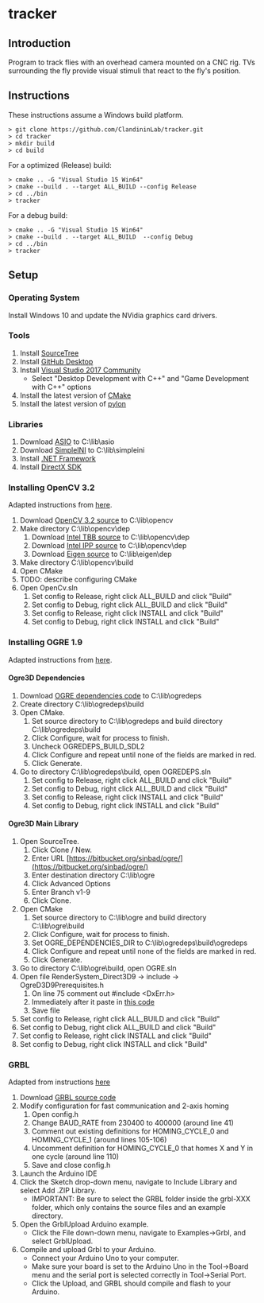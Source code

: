 # tracker

## Introduction

Program to track flies with an overhead camera mounted on a CNC rig.  TVs surrounding the fly provide visual stimuli that react to the fly's position.

## Instructions

These instructions assume a Windows build platform.

```
> git clone https://github.com/ClandininLab/tracker.git
> cd tracker
> mkdir build
> cd build
```
For a optimized (Release) build:
```
> cmake .. -G "Visual Studio 15 Win64"
> cmake --build . --target ALL_BUILD --config Release
> cd ../bin
> tracker
```

For a debug build:
```
> cmake .. -G "Visual Studio 15 Win64"
> cmake --build . --target ALL_BUILD  --config Debug
> cd ../bin
> tracker
```

## Setup

### Operating System

Install Windows 10 and update the NVidia graphics card drivers.

### Tools
1. Install [SourceTree](https://www.sourcetreeapp.com/)
1. Install [GitHub Desktop](https://desktop.github.com/)
2. Install [Visual Studio 2017 Community](https://www.visualstudio.com/)
    * Select "Desktop Development with C++" and "Game Development with C++" options
3. Install the latest version of [CMake](https://cmake.org/)
4. Install the latest version of [pylon](https://www.baslerweb.com/en/support/downloads/software-downloads/)

### Libraries

1. Download [ASIO](https://github.com/chriskohlhoff/asio) to C:\lib\asio
2. Download [SimpleINI](https://github.com/brofield/simpleini) to C:\lib\simpleini
1. Install [.NET Framework](https://www.microsoft.com/en-us/download/details.aspx?id=21)
1. Install [DirectX SDK](http://www.microsoft.com/en-us/download/details.aspx?id=6812)

### Installing OpenCV 3.2

Adapted instructions from [here](http://docs.opencv.org/3.2.0/d3/d52/tutorial_windows_install.html).

1. Download [OpenCV 3.2 source](http://opencv.org/releases.html) to C:\lib\opencv
1. Make directory C:\lib\opencv\dep
    1. Download [Intel TBB source](https://github.com/01org/tbb/releases) to C:\lib\opencv\dep
    1. Download [Intel IPP source](https://software.intel.com/en-us/intel-ipp) to C:\lib\opencv\dep
    1. Download [Eigen source](http://eigen.tuxfamily.org/index.php?title=Main_Page#Download) to C:\lib\eigen\dep
1. Make directory C:\lib\opencv\build
1. Open CMake
1. TODO: describe configuring CMake
1. Open OpenCv.sln
    1. Set config to Release, right click ALL_BUILD and click "Build"
    2. Set config to Debug, right click ALL_BUILD and click "Build"
    3. Set config to Release, right click INSTALL and click "Build"
    4. Set config to Debug, right click INSTALL and click "Build"

### Installing OGRE 1.9

Adapted instructions from [here](http://www.aupcgroup.com/blog/index.php?/archives/9-Building-Ogre3D-with-Microsoft-Visual-C++-14.0-Visual-Studio-Community-2015.html).

#### Ogre3D Dependencies
1. Download [OGRE dependencies code](https://bitbucket.org/cabalistic/ogredeps/downloads/) to C:\lib\ogredeps
1. Create directory C:\lib\ogredeps\build
2. Open CMake.
    1. Set source directory to C:\lib\ogredeps and build directory C:\lib\ogredeps\build
    3. Click Configure, wait for process to finish.  
    4. Uncheck OGREDEPS_BUILD_SDL2
    5. Click Configure and repeat until none of the fields are marked in red.
    4. Click Generate.
5. Go to directory C:\lib\ogredeps\build, open OGREDEPS.sln
    1. Set config to Release, right click ALL_BUILD and click "Build"
    2. Set config to Debug, right click ALL_BUILD and click "Build"
    3. Set config to Release, right click INSTALL and click "Build"
    4. Set config to Debug, right click INSTALL and click "Build"

#### Ogre3D Main Library

1. Open SourceTree.
    1. Click Clone / New.
    1. Enter URL [https://bitbucket.org/sinbad/ogre/](https://bitbucket.org/sinbad/ogre/)
    1. Enter destination directory C:\lib\ogre
    1. Click Advanced Options
    1. Enter Branch v1-9
    1. Click Clone.
2. Open CMake
    1. Set source directory to C:\lib\ogre and build directory C:\lib\ogre\build
    3. Click Configure, wait for process to finish.  
    4. Set OGRE_DEPENDENCIES_DIR to C:\lib\ogredeps\build\ogredeps
    5. Click Configure and repeat until none of the fields are marked in red.
    4. Click Generate.
5. Go to directory C:\lib\ogre\build, open OGRE.sln
6. Open file RenderSystem_Direct3D9 -> include -> OgreD3D9Prerequisites.h
    1. On line 75 comment out #include \<DxErr.h>
    1. Immediately after it paste in [this code](https://pastebin.com/LQkqLfi8)
    1. Save file
6. Set config to Release, right click ALL_BUILD and click "Build"
6. Set config to Debug, right click ALL_BUILD and click "Build"
6. Set config to Release, right click INSTALL and click "Build"
6. Set config to Debug, right click INSTALL and click "Build"

### GRBL

Adapted from instructions [here](https://github.com/gnea/grbl/wiki/Compiling-Grbl)

1. Download [GRBL source code](https://github.com/gnea/grbl)
2. Modify configuration for fast communication and 2-axis homing
    1. Open config.h
    2. Change BAUD_RATE from 230400 to 400000 (around line 41)
    3. Comment out existing definitions for HOMING_CYCLE_0 and HOMING_CYCLE_1 (around lines 105-106)
    4. Uncomment definition for HOMING_CYCLE_0 that homes X and Y in one cycle (around line 110)
    5. Save and close config.h
3. Launch the Arduino IDE
4. Click the Sketch drop-down menu, navigate to Include Library and select Add .ZIP Library.
    * IMPORTANT: Be sure to select the GRBL folder inside the grbl-XXX folder, which only contains the source files and an example directory.
5. Open the GrblUpload Arduino example.
    * Click the File down-down menu, navigate to Examples->Grbl, and select GrblUpload.
6. Compile and upload Grbl to your Arduino.
    * Connect your Arduino Uno to your computer.
    * Make sure your board is set to the Arduino Uno in the Tool->Board menu and the serial port is selected correctly in Tool->Serial Port.
    * Click the Upload, and GRBL should compile and flash to your Arduino.

